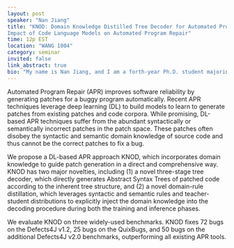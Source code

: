 ```yaml
---
layout: post
speaker: "Nan Jiang"
title: "KNOD: Domain Knowledge Distilled Tree Decoder for Automated Program Repair
Impact of Code Language Models on Automated Program Repair"
time: 12p EST
location: "WANG 1004"
category: seminar
invited: false
link_abstract: true
bio: "My name is Nan Jiang, and I am a forth-year Ph.D. student majoring in Computer Science at Purdue University. Currently, I am working with Prof. Lin Tan about leveraging Large Language Models for automated program repair and potentially other software engineering tasks."
---
```

Automated Program Repair (APR) improves software reliability by generating patches for a buggy program automatically. Recent APR techniques leverage deep learning (DL) to build models to learn to generate patches from existing patches and code corpora. While promising, DL-based APR techniques suffer from the abundant syntactically or semantically incorrect patches in the patch space. These patches often disobey the syntactic and semantic domain knowledge of source code and thus cannot be the correct patches to fix a bug.

We propose a DL-based APR approach KNOD, which incorporates domain knowledge to guide patch generation in a direct and comprehensive way. KNOD has two major novelties, including (1) a novel three-stage tree decoder, which directly generates Abstract Syntax Trees of patched code according to the inherent tree structure, and (2) a novel domain-rule distillation, which leverages syntactic and semantic rules and teacher-student distributions to explicitly inject the domain knowledge into the decoding procedure during both the training and inference phases.

We evaluate KNOD on three widely-used benchmarks. KNOD fixes 72 bugs on the Defects4J v1.2, 25 bugs on the QuixBugs, and 50 bugs on the additional Defects4J v2.0 benchmarks, outperforming all existing APR tools.
